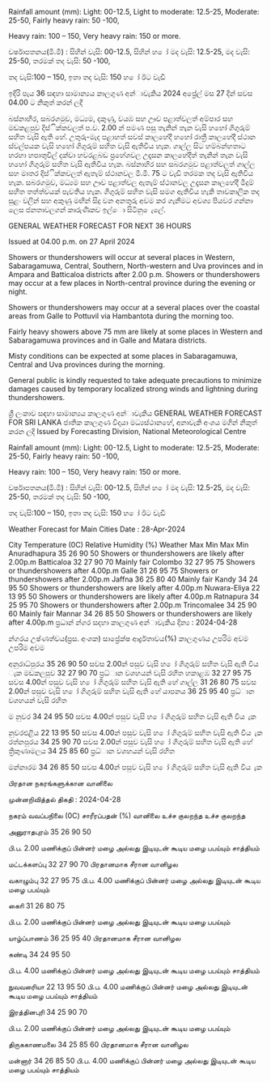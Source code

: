 Rainfall amount (mm): Light: 00-12.5, Light to moderate: 12.5-25, Moderate: 25-50, Fairly heavy rain: 50 -100,

Heavy rain: 100 – 150, Very heavy rain: 150 or more.

වර්ෂාපතනය(මි.මී) : සිහින් වැසි: 00-12.5, සිහින් හ ෝ මද වැසි: 12.5-25, මද වැසි: 25-50, තරමක් තද වැසි: 50 -100,

තද වැසි:100 – 150, ඉතා තද වැසි: 150 හ ෝ ඊට වැඩි

ඉදිරි පැය 36 සඳහා සාමාන්‍යය කාලගුණ අන්‍ාවැකිය 2024 අප්‍රේල් මස 27 දින්‍ සවස 04.00 ට නිකුත් කරන්‍ ලදි

බස්නාහිර, සබරගමුව, මධ්‍යම, දකුණු, වයඹ සහ ඌව පළාත්වලත් අම්පාර සහ මඩකළපුව දිස්ික්කවලත් ප.ව. 2.00 න් පමණ පසු තැනින් තැන වැසි හහෝ ගිගුරුම් සහිත වැසි ඇති හේ. උතුරු-මැද පළාහත් සවස් කාලහේදී හහෝ රාත්‍රී කාලහේදී ස්ථාන ස්වල්පයක වැසි හහෝ ගිගුරුම් සහිත වැසි ඇතිවිය හැක. ගාල්ල සිට හම්බන්හතාට හරහා හපාතුවිල් දක්වා හවරළබඩ ප්‍රහේශවල උදෑසන කාලහේදීත් තැනින් තැන වැසි හහෝ ගිගුරුම් සහිත වැසි ඇතිවිය හැක. බස්නාහිර සහ සබරගමුව පළාත්වලත් ගාල්ල සහ මාතර දිස්ික්කවලත් ඇතැම් ස්ථානවල මි.මී. 75 ට වැඩි තරමක තද වැසි ඇතිවිය හැක. සබරගමුව, මධ්‍යම සහ ඌව පළාත්වල ඇතැම් ස්ථානවල උදෑසන කාලහේදී මීදුම් සහිත තත්ත්වයක් පැවතිය හැක. ගිගුරුම් සහිත වැසි සමග ඇතිවිය හැකි තාවකාලික තද සුළං වලින් සහ අකුණු මඟින් සිදු වන අනතුරු අවම කර ගැනීමට අවශ්‍ය පියවර ගන්නා ලෙස ජනතාවලගන් කාරුණිකව ඉල්ො සිටිනු ෙැලේ.

GENERAL WEATHER FORECAST FOR NEXT 36 HOURS

Issued at 04.00 p.m. on 27 April 2024

Showers or thundershowers will occur at several places in Western, Sabaragamuwa, Central, Southern, North-western and Uva provinces and in Ampara and Batticaloa districts after 2.00 p.m. Showers or thundershowers may occur at a few places in North-central province during the evening or night.

Showers or thundershowers may occur at a several places over the coastal areas from Galle to Pottuvil via Hambantota during the morning too.

Fairly heavy showers above 75 mm are likely at some places in Western and Sabaragamuwa provinces and in Galle and Matara districts.

Misty conditions can be expected at some places in Sabaragamuwa, Central and Uva provinces during the morning.

General public is kindly requested to take adequate precautions to minimize damages caused by temporary localized strong winds and lightning during thundershowers.

ශ්‍රී ලංකාව සඳහා සාමාන්‍යය කාලගුණ අන්‍ාවැකිය GENERAL WEATHER FORECAST FOR SRI LANKA ජාතික කාලගුණ විදයා මධ්‍යස්ථානහේ, අනාවැකි අංශය මගින් නිකුත් කරන ලදි Issued by Forecasting Division, National Meteorological Centre

Rainfall amount (mm): Light: 00-12.5, Light to moderate: 12.5-25, Moderate: 25-50, Fairly heavy rain: 50 -100,

Heavy rain: 100 – 150, Very heavy rain: 150 or more.

වර්ෂාපතනය(මි.මී) : සිහින් වැසි: 00-12.5, සිහින් හ ෝ මද වැසි: 12.5-25, මද වැසි: 25-50, තරමක් තද වැසි: 50 -100,

තද වැසි:100 – 150, ඉතා තද වැසි: 150 හ ෝ ඊට වැඩි

Weather Forecast for Main Cities Date : 28-Apr-2024

City Temperature (0C) Relative Humidity (%) Weather Max Min Max Min Anuradhapura 35 26 90 50 Showers or thundershowers are likely after 2.00p.m Batticaloa 32 27 90 70 Mainly fair Colombo 32 27 95 75 Showers or thundershowers after 4.00p.m Galle 31 26 95 75 Showers or thundershowers after 2.00p.m Jaffna 36 25 80 40 Mainly fair Kandy 34 24 95 50 Showers or thundershowers are likely after 4.00p.m Nuwara-Eliya 22 13 95 50 Showers or thundershowers are likely after 4.00p.m Ratnapura 34 25 95 70 Showers or thundershowers after 2.00p.m Trincomalee 34 25 90 60 Mainly fair Mannar 34 26 85 50 Showers or thundershowers are likely after 4.00p.m ප්‍රධාන්‍ න්‍ගර සදහා කාලගුණ අන්‍ාවැකිය දින්‍ය : 2024-04-28

න්‍ගරය උෂ්ණත්වය(ප්‍රස. අංශක) සාප්‍රේක්ෂ ආර්ද්‍රතාවය(%) කාලගුණය උපරිම අවම උපරිම අවම

අනුරාධ්‍පුරය 35 26 90 50 සවස 2.00න් පසුව වැසි හ ෝ ගිගුරුම් සහිත වැසි ඇති විය ැක මඩකලපුව 32 27 90 70 ප්‍රධ්‍ාන වශහයන් වැසි රහිත හකාළඹ 32 27 95 75 සවස 4.00න් පසුව වැසි හ ෝ ගිගුරුම් සහිත වැසි ඇති හේ ගාල්ල 31 26 80 75 සවස 2.00න් පසුව වැසි හ ෝ ගිගුරුම් සහිත වැසි ඇති හේ යාපනය 36 25 95 40 ප්‍රධ්‍ාන වශහයන් වැසි රහිත

ම නුවර 34 24 95 50 සවස 4.00න් පසුව වැසි හ ෝ ගිගුරුම් සහිත වැසි ඇති විය ැක

නුවරඑළිය 22 13 95 50 සවස 4.00න් පසුව වැසි හ ෝ ගිගුරුම් සහිත වැසි ඇති විය ැක රත්නපුරය 34 25 90 70 සවස 2.00න් පසුව වැසි හ ෝ ගිගුරුම් සහිත වැසි ඇති හේ ත්‍රිකුණාමලය 34 25 85 60 ප්‍රධ්‍ාන වශහයන් වැසි රහිත

මන්නාරම 34 26 85 50 සවස 4.00න් පසුව වැසි හ ෝ ගිගුරුම් සහිත වැසි ඇති විය ැක

பிரதான நகரங்களுக்கான வானிலை

முன்னறிவித்தல் திகதி : 2024-04-28

நகரம் வவப்பநிலை (0C) சாரீரப்பதன் (%) வானிலை உச்ச குலறந்த உச்ச குலறந்த

அனுராதபுரம் 35 26 90 50

பி.ப. 2.00 மணிக்குப் பின்னர் மழை அல்லது இடியுடன் கூடிய மழை பபய்யும் சாத்தியம்

மட்டக்களப்பு 32 27 90 70 பிரதானமாக சீரான வானிழல

வகாழும்பு 32 27 95 75 பி.ப. 4.00 மணிக்குப் பின்னர் மழை அல்லது இடியுடன் கூடிய மழை பபய்யும்

காைி 31 26 80 75

பி.ப. 2.00 மணிக்குப் பின்னர் மழை அல்லது இடியுடன் கூடிய மழை பபய்யும்

யாழ்ப்பாணம் 36 25 95 40 பிரதானமாக சீரான வானிழல

கண்டி 34 24 95 50

பி.ப. 4.00 மணிக்குப் பின்னர் மழை அல்லது இடியுடன் கூடிய மழை பபய்யும் சாத்தியம்

நுவவரைியா 22 13 95 50 பி.ப. 4.00 மணிக்குப் பின்னர் மழை அல்லது இடியுடன் கூடிய மழை பபய்யும் சாத்தியம்

இரத்தினபுரி 34 25 90 70

பி.ப. 2.00 மணிக்குப் பின்னர் மழை அல்லது இடியுடன் கூடிய மழை பபய்யும்

திருககாணமலை 34 25 85 60 பிரதானமாக சீரான வானிழல

மன்னார் 34 26 85 50 பி.ப. 4.00 மணிக்குப் பின்னர் மழை அல்லது இடியுடன் கூடிய மழை பபய்யும் சாத்தியம்
